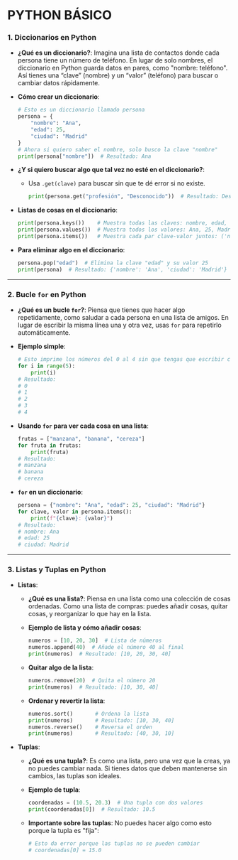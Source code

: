 # PYTHON BÁSICO


### 1. **Diccionarios en Python**
   - **¿Qué es un diccionario?**: Imagina una lista de contactos donde cada persona tiene un número de teléfono. En lugar de solo nombres, el diccionario en Python guarda datos en pares, como "nombre: teléfono". Así tienes una “clave” (nombre) y un “valor” (teléfono) para buscar o cambiar datos rápidamente.

   - **Cómo crear un diccionario**:
     ```python
     # Esto es un diccionario llamado persona
     persona = {
         "nombre": "Ana",
         "edad": 25,
         "ciudad": "Madrid"
     }
     # Ahora si quiero saber el nombre, solo busco la clave "nombre"
     print(persona["nombre"])  # Resultado: Ana
     ```

   - **¿Y si quiero buscar algo que tal vez no esté en el diccionario?**:
     - Usa `.get(clave)` para buscar sin que te dé error si no existe.
       ```python
       print(persona.get("profesión", "Desconocido"))  # Resultado: Desconocido
       ```
   
   - **Listas de cosas en el diccionario**:
     ```python
     print(persona.keys())    # Muestra todas las claves: nombre, edad, ciudad
     print(persona.values())  # Muestra todos los valores: Ana, 25, Madrid
     print(persona.items())   # Muestra cada par clave-valor juntos: ('nombre', 'Ana'), etc.
     ```

   - **Para eliminar algo en el diccionario**:
     ```python
     persona.pop("edad")  # Elimina la clave "edad" y su valor 25
     print(persona)  # Resultado: {'nombre': 'Ana', 'ciudad': 'Madrid'}
     ```

---

### 2. **Bucle `for` en Python**
   - **¿Qué es un bucle `for`?**: Piensa que tienes que hacer algo repetidamente, como saludar a cada persona en una lista de amigos. En lugar de escribir la misma línea una y otra vez, usas `for` para repetirlo automáticamente.
   
   - **Ejemplo simple**:
     ```python
     # Esto imprime los números del 0 al 4 sin que tengas que escribir cada número
     for i in range(5):
         print(i)
     # Resultado:
     # 0
     # 1
     # 2
     # 3
     # 4
     ```

   - **Usando `for` para ver cada cosa en una lista**:
     ```python
     frutas = ["manzana", "banana", "cereza"]
     for fruta in frutas:
         print(fruta)
     # Resultado:
     # manzana
     # banana
     # cereza
     ```

   - **`for` en un diccionario**:
     ```python
     persona = {"nombre": "Ana", "edad": 25, "ciudad": "Madrid"}
     for clave, valor in persona.items():
         print(f"{clave}: {valor}")
     # Resultado:
     # nombre: Ana
     # edad: 25
     # ciudad: Madrid
     ```

---

### 3. **Listas y Tuplas en Python**
   - **Listas**:
     - **¿Qué es una lista?**: Piensa en una lista como una colección de cosas ordenadas. Como una lista de compras: puedes añadir cosas, quitar cosas, y reorganizar lo que hay en la lista.

     - **Ejemplo de lista y cómo añadir cosas**:
       ```python
       numeros = [10, 20, 30]  # Lista de números
       numeros.append(40)  # Añade el número 40 al final
       print(numeros)  # Resultado: [10, 20, 30, 40]
       ```
     
     - **Quitar algo de la lista**:
       ```python
       numeros.remove(20)  # Quita el número 20
       print(numeros)  # Resultado: [10, 30, 40]
       ```

     - **Ordenar y revertir la lista**:
       ```python
       numeros.sort()       # Ordena la lista
       print(numeros)       # Resultado: [10, 30, 40]
       numeros.reverse()    # Reversa el orden
       print(numeros)       # Resultado: [40, 30, 10]
       ```

   - **Tuplas**:
     - **¿Qué es una tupla?**: Es como una lista, pero una vez que la creas, ya no puedes cambiar nada. Si tienes datos que deben mantenerse sin cambios, las tuplas son ideales.

     - **Ejemplo de tupla**:
       ```python
       coordenadas = (10.5, 20.3)  # Una tupla con dos valores
       print(coordenadas[0])  # Resultado: 10.5
       ```

     - **Importante sobre las tuplas**: No puedes hacer algo como esto porque la tupla es "fija":
       ```python
       # Esto da error porque las tuplas no se pueden cambiar
       # coordenadas[0] = 15.0
       ```
